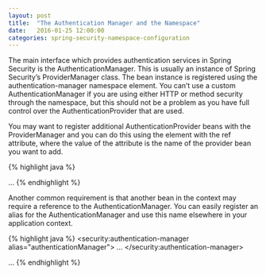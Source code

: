 ```yaml
---
layout: post
title:  "The Authentication Manager and the Namespace"
date:   2016-01-25 12:00:00
categories: spring-security-namespace-configuration
---
```


The main interface which provides authentication services in Spring Security is the AuthenticationManager. This is usually an instance of Spring Security’s ProviderManager class. The bean instance is registered using the authentication-manager namespace element. You can’t use a custom AuthenticationManager if you are using either HTTP or method security through the namespace, but this should not be a problem as you have full control over the AuthenticationProvider that are used.

You may want to register additional AuthenticationProvider beans with the ProviderManager and you can do this using the <authentication-provider> element with the ref attribute, where the value of the attribute is the name of the provider bean you want to add.

{% highlight java %}
<authentication-manager>
  <authentication-provider ref="casAuthenticationProvider"/>
</authentication-manager>

<bean id="casAuthenticationProvider"
    class="org.springframework.security.cas.authentication.CasAuthenticationProvider">
  ...
</bean>
{% endhighlight %}

Another common requirement is that another bean in the context may require a reference to the AuthenticationManager. You can easily register an alias for the AuthenticationManager and use this name elsewhere in your application context.

{% highlight java %}
<security:authentication-manager alias="authenticationManager">
   ...
</security:authentication-manager>

<bean id="customizedFormLoginFilter"
      class="com.tos.security.web.CustomFormLoginFilter">
   <property name="authenticationManager" ref="authenticationManager"/>
   ...
</bean>
{% endhighlight %}
